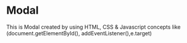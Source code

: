 # Modal
This is Modal created by using HTML, CSS &amp; Javascript concepts like (document.getElementById(), addEventListener(),e.target)
